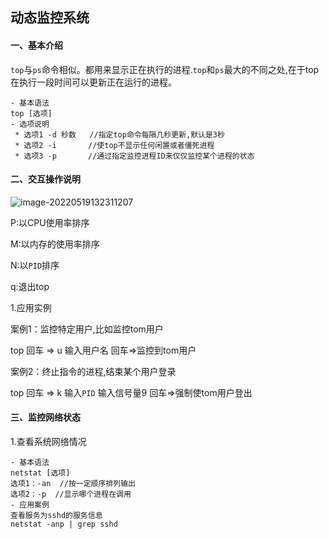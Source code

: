 ## 								动态监控系统 ##

#### 一、基本介绍

`top`与`ps`命令相似。都用来显示正在执行的进程.`top`和`ps`最大的不同之处,在于top在执行一段时间可以更新正在运行的进程。

```
- 基本语法
top [选项]
- 选项说明
 * 选项1 -d 秒数   //指定top命令每隔几秒更新,默认是3秒 
 * 选项2 -i    	//使top不显示任何闲置或者僵死进程
 * 选项3 -p       //通过指定监控进程ID来仅仅监控某个进程的状态
```

#### 二、交互操作说明

![image-20220519132311207](C:\Users\lzh\AppData\Roaming\Typora\typora-user-images\image-20220519132311207.png)

P:以CPU使用率排序

M:以内存的使用率排序

N:以`PID`排序

q:退出top

1.应用实例

案例1：监控特定用户,比如监控tom用户

top 回车 => u 输入用户名  回车=>监控到tom用户

案例2：终止指令的进程,结束某个用户登录

top 回车 => k 输入`PID` 输入信号量9 回车=>强制使tom用户登出

#### 三、监控网络状态

1.查看系统网络情况

```
- 基本语法
netstat [选项]
选项1：-an  //按一定顺序排列输出
选项2：-p  //显示哪个进程在调用
- 应用案例
查看服务为sshd的服务信息
netstat -anp | grep sshd
```

